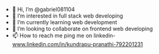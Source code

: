 - 👋 Hi, I’m @gabriel081104
- 👀 I’m interested in full stack web developing
- 🌱 I’m currently learning web development
- 💞️ I’m looking to collaborate on frontend web developing
- 📫 How to reach me ping me on linkedin- www.linkedin.com/in/kundrapu-pranathi-792201231

<!---
gabriel081104/gabriel081104 is a ✨ special ✨ repository because its `README.md` (this file) appears on your GitHub profile.
You can click the Preview link to take a look at your changes.
--->
